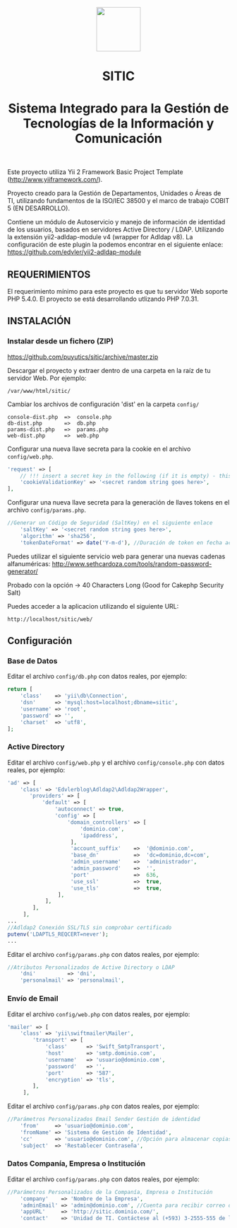 <p align="center">
    <a href="https://github.com/yiisoft" target="_blank">
        <img src="https://avatars0.githubusercontent.com/u/993323" height="100px">
    </a>
    <h1 align="center">SITIC</h1>
    <h1 align="center">Sistema Integrado para la Gestión de Tecnologías de la Información y Comunicación</h1>
    <br>
</p>

Este proyecto utiliza Yii 2 Framework Basic Project Template (http://www.yiiframework.com/).

Proyecto creado para la Gestión de Departamentos, Unidades o Áreas de TI, utilizando fundamentos de la ISO/IEC 38500 y el marco de trabajo COBIT 5 (EN DESARROLLO).

Contiene un módulo de Autoservicio y manejo de información de identidad de los usuarios, basados en servidores Active Directory / LDAP. Utilizando la extensión yii2-adldap-module v4 (wrapper for Adldap v8).
La configuración de este plugin la podemos encontrar en el siguiente enlace:
https://github.com/edvler/yii2-adldap-module

REQUERIMIENTOS
--------------

El requerimiento mínimo para este proyecto es que tu servidor Web soporte PHP 5.4.0. El proyecto se está desarrollando utlizando PHP 7.0.31.


INSTALACIÓN
-----------

### Instalar desde un fichero (ZIP)

https://github.com/puyutics/sitic/archive/master.zip

Descargar el proyecto y extraer dentro de una carpeta en la raíz de tu servidor Web. Por ejemplo:

~~~
/var/www/html/sitic/
~~~

Cambiar los archivos de configuración 'dist' en la carpeta `config/`

~~~
console-dist.php  =>  console.php
db-dist.php       =>  db.php
params-dist.php   =>  params.php
web-dist.php      =>  web.php
~~~

Configurar una nueva llave secreta para la cookie en el archivo `config/web.php`.

```php
'request' => [
    // !!! insert a secret key in the following (if it is empty) - this is required by cookie validation
    'cookieValidationKey' => '<secret random string goes here>',
],
```

Configurar una nueva llave secreta para la generación de llaves tokens en el archivo `config/params.php`.

```php
//Generar un Código de Seguridad (SaltKey) en el siguiente enlace
    'saltKey' => '<secret random string goes here>',
    'algorithm' => 'sha256',
    'tokenDateFormat' => date('Y-m-d'), //Duración de token en fecha actual desde 00:00 hasta 23:59
```

Puedes utilizar el siguiente servicio web para generar una nuevas cadenas alfanuméricas:
http://www.sethcardoza.com/tools/random-password-generator/

Probado con la opción -> 40 Characters Long (Good for Cakephp Security Salt)

Puedes acceder a la aplicacion utilizando el siguiente URL:

~~~
http://localhost/sitic/web/
~~~


Configuración
-------------

### Base de Datos

Editar el archivo `config/db.php` con datos reales, por ejemplo:

```php
return [
    'class'    => 'yii\db\Connection',
    'dsn'      => 'mysql:host=localhost;dbname=sitic',
    'username' => 'root',
    'password' => '',
    'charset'  => 'utf8',
];
```

### Active Directory

Editar el archivo `config/web.php` y el archivo `config/console.php` con datos reales, por ejemplo:

```php
'ad' => [
    'class' => 'Edvlerblog\Adldap2\Adldap2Wrapper',
       'providers' => [
           'default' => [
               'autoconnect' => true,
               'config' => [
                   'domain_controllers' => [
                       'dominio.com',
                       'ipaddress',
                    ],
                    'account_suffix'    =>  '@dominio.com',
                    'base_dn'           =>  'dc=dominio,dc=com',
                    'admin_username'    =>  'administrador',
                    'admin_password'    =>  '',
                    'port'              =>  636,
                    'use_ssl'           =>  true,
                    'use_tls'           =>  true,
                ],
            ],
        ],
     ],
...
//Adldap2 Conexión SSL/TLS sin comprobar certificado
putenv('LDAPTLS_REQCERT=never');
...
```

Editar el archivo `config/params.php` con datos reales, por ejemplo:

```php
//Atributos Personalizados de Active Directory o LDAP
    'dni'          => 'dni',
    'personalmail' => 'personalmail',
```

### Envío de Email

Editar el archivo `config/web.php` con datos reales, por ejemplo:

```php
'mailer' => [
    'class' => 'yii\swiftmailer\Mailer',
        'transport' => [
            'class'      => 'Swift_SmtpTransport',
            'host'       => 'smtp.dominio.com',
            'username'   => 'usuario@dominio.com',
            'password'   => '',
            'port'       => '587',
            'encryption' => 'tls',
        ],
     ],
```

Editar el archivo `config/params.php` con datos reales, por ejemplo:

```php
//Parámetros Personalizados Email Sender Gestión de identidad
    'from'     => 'usuario@dominio.com',
    'fromName' => 'Sistema de Gestión de Identidad',
    'cc'       => 'usuario@dominio.com', //Opción para almacenar copias de Emails Enviados
    'subject'  => 'Restablecer Contraseña',
```

### Datos Companía, Empresa o Institución

Editar el archivo `config/params.php` con datos reales, por ejemplo:

```php
//Parámetros Personalizados de la Companía, Empresa o Institución
    'company'    => 'Nombre de la Empresa',
    'adminEmail' => 'admin@dominio.com', //Cuenta para recibir correo del formulario de contacto.
    'appURL'     => 'http://sitic.dominio.com/',
    'contact'    => 'Unidad de TI. Contáctese al (+593) 3-2555-555 de lunes a viernes, en horario de atención 08h00 - 17h00.',

